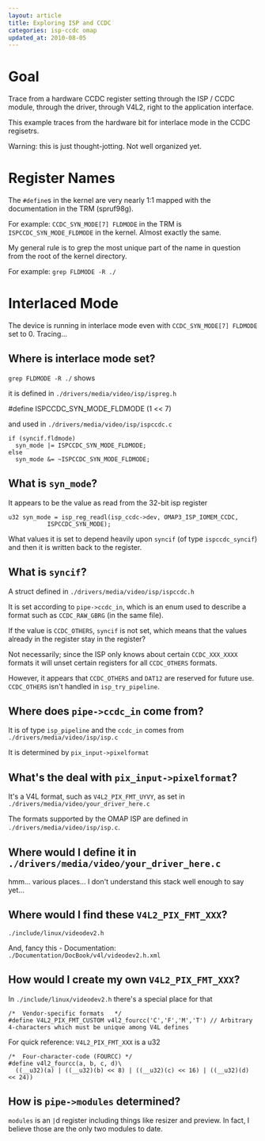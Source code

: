 ```yaml
---
layout: article
title: Exploring ISP and CCDC
categories: isp-ccdc omap
updated_at: 2010-08-05
---
```


Goal
====

Trace from a hardware CCDC register setting through the ISP / CCDC module, through the driver, through V4L2, right to the application interface.

This example traces from the hardware bit for interlace mode in the CCDC regisetrs.

Warning: this is just thought-jotting. Not well organized yet.

Register Names
===========

The `#define`s in the kernel are very nearly 1:1 mapped with the documentation in the TRM (spruf98g).

For example: `CCDC_SYN_MODE[7] FLDMODE` in the TRM is `ISPCCDC_SYN_MODE_FLDMODE` in the kernel. Almost exactly the same.

My general rule is to grep the most unique part of the name in question from the root of the kernel directory.

For example: `grep FLDMODE -R ./`


Interlaced Mode
===========

The device is running in interlace mode even with `CCDC_SYN_MODE[7] FLDMODE` set to 0. Tracing...

Where is interlace mode set?
----------------

`grep FLDMODE -R ./` shows

it is defined in `./drivers/media/video/isp/ispreg.h` 

  #define ISPCCDC_SYN_MODE_FLDMODE    (1 << 7)


and used in `./drivers/media/video/isp/ispccdc.c`

    if (syncif.fldmode)
      syn_mode |= ISPCCDC_SYN_MODE_FLDMODE;
    else
      syn_mode &= ~ISPCCDC_SYN_MODE_FLDMODE;


What is `syn_mode`?
-----------------

It appears to be the value as read from the 32-bit isp register

    u32 syn_mode = isp_reg_readl(isp_ccdc->dev, OMAP3_ISP_IOMEM_CCDC,
               ISPCCDC_SYN_MODE);

What values it is set to depend heavily upon `syncif` (of type `ispccdc_syncif`) and then it is written back to the register.


What is `syncif`?
----------------

A struct defined in `./drivers/media/video/isp/ispccdc.h`

It is set according to `pipe->ccdc_in`, which is an enum used to describe a format such as `CCDC_RAW_GBRG` (in the same file).

If the value is `CCDC_OTHERS`, `syncif` is not set, which means that the values already in the register stay in the register?

Not necessarily; since the ISP only knows about certain `CCDC_XXX_XXXX` formats it will unset certain registers for all `CCDC_OTHERS` formats.

However, it appears that `CCDC_OTHERS` and `DAT12` are reserved for future use. `CCDC_OTHERS` isn't handled in `isp_try_pipeline`.


Where does `pipe->ccdc_in` come from?
----------------

It is of type `isp_pipeline` and the `ccdc_in` comes from `./drivers/media/video/isp/isp.c`

It is determined by `pix_input->pixelformat`


What's the deal with `pix_input->pixelformat`?
--------------

It's a V4L format, such as `V4L2_PIX_FMT_UYVY`, as set in `./drivers/media/video/your_driver_here.c`

The formats supported by the OMAP ISP are defined in `./drivers/media/video/isp/isp.c`.


Where would I define it in `./drivers/media/video/your_driver_here.c`
--------------

hmm... various places... I don't understand this stack well enough to say yet...


Where would I find these `V4L2_PIX_FMT_XXX`?
--------------

`./include/linux/videodev2.h`

And, fancy this - Documentation: `./Documentation/DocBook/v4l/videodev2.h.xml`

How would I create my own `V4L2_PIX_FMT_XXX`?
--------------

In `./include/linux/videodev2.h` there's a special place for that

    /*  Vendor-specific formats   */
    #define V4L2_PIX_FMT_CUSTOM v4l2_fourcc('C','F','M','T') // Arbitrary 4-characters which must be unique among V4L defines

For quick reference: `V4L2_PIX_FMT_XXX` is a u32

    /*  Four-character-code (FOURCC) */
    #define v4l2_fourcc(a, b, c, d)\
      ((__u32)(a) | ((__u32)(b) << 8) | ((__u32)(c) << 16) | ((__u32)(d) << 24))


How is `pipe->modules` determined?
-------------

`modules` is an `|`d register including things like resizer and preview. In fact, I believe those are the only two modules to date.
